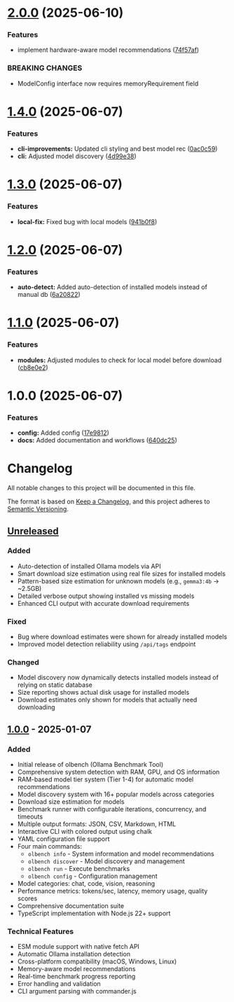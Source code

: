 # [2.0.0](https://github.com/zaakirio/olbench/compare/v1.4.0...v2.0.0) (2025-06-10)


### Features

* implement hardware-aware model recommendations ([74f57af](https://github.com/zaakirio/olbench/commit/74f57af698f1fe4fb61796bc8769d702b1690798))


### BREAKING CHANGES

* ModelConfig interface now requires memoryRequirement field

# [1.4.0](https://github.com/zaakirio/olbench/compare/v1.3.0...v1.4.0) (2025-06-07)


### Features

* **cli-improvements:** Updated cli styling and best model rec ([0ac0c59](https://github.com/zaakirio/olbench/commit/0ac0c59e8a124c8af3a83018c74337aef53c3bac))
* **cli:** Adjusted model discovery ([4d99e38](https://github.com/zaakirio/olbench/commit/4d99e3821ac85b438976cc88fefe26de90af6c6a))

# [1.3.0](https://github.com/zaakirio/olbench/compare/v1.2.0...v1.3.0) (2025-06-07)


### Features

* **local-fix:** Fixed bug with local models ([941b0f8](https://github.com/zaakirio/olbench/commit/941b0f8d562fbb24674be02a3b7bb97bb03d5ed9))

# [1.2.0](https://github.com/zaakirio/olbench/compare/v1.1.0...v1.2.0) (2025-06-07)


### Features

* **auto-detect:** Added auto-detection of installed models instead of manual db ([6a20822](https://github.com/zaakirio/olbench/commit/6a20822956775ada157eb4acbaf1c4d48c6b01fd))

# [1.1.0](https://github.com/zaakirio/olbench/compare/v1.0.0...v1.1.0) (2025-06-07)


### Features

* **modules:** Adjusted modules to check for local model before download ([cb8e0e2](https://github.com/zaakirio/olbench/commit/cb8e0e2cbd2deea35390689559e92b13d6f0236e))

# 1.0.0 (2025-06-07)


### Features

* **config:** Added config ([17e9812](https://github.com/zaakirio/olbench/commit/17e98126a50785c8b5e28a1b6afc57aa24e1fc69))
* **docs:** Added documentation and workflows ([640dc25](https://github.com/zaakirio/olbench/commit/640dc25bc4a2e80fcd30e85d53e2333da7ba7207))

# Changelog

All notable changes to this project will be documented in this file.

The format is based on [Keep a Changelog](https://keepachangelog.com/en/1.0.0/),
and this project adheres to [Semantic Versioning](https://semver.org/spec/v2.0.0.html).

## [Unreleased]

### Added
- Auto-detection of installed Ollama models via API
- Smart download size estimation using real file sizes for installed models
- Pattern-based size estimation for unknown models (e.g., `gemma3:4b` → ~2.5GB)
- Detailed verbose output showing installed vs missing models
- Enhanced CLI output with accurate download requirements

### Fixed
- Bug where download estimates were shown for already installed models
- Improved model detection reliability using `/api/tags` endpoint

### Changed
- Model discovery now dynamically detects installed models instead of relying on static database
- Size reporting shows actual disk usage for installed models
- Download estimates only shown for models that actually need downloading

## [1.0.0] - 2025-01-07

### Added
- Initial release of olbench (Ollama Benchmark Tool)
- Comprehensive system detection with RAM, GPU, and OS information
- RAM-based model tier system (Tier 1-4) for automatic model recommendations
- Model discovery system with 16+ popular models across categories
- Download size estimation for models
- Benchmark runner with configurable iterations, concurrency, and timeouts
- Multiple output formats: JSON, CSV, Markdown, HTML
- Interactive CLI with colored output using chalk
- YAML configuration file support
- Four main commands:
  - `olbench info` - System information and model recommendations
  - `olbench discover` - Model discovery and management
  - `olbench run` - Execute benchmarks
  - `olbench config` - Configuration management
- Model categories: chat, code, vision, reasoning
- Performance metrics: tokens/sec, latency, memory usage, quality scores
- Comprehensive documentation suite
- TypeScript implementation with Node.js 22+ support

### Technical Features
- ESM module support with native fetch API
- Automatic Ollama installation detection
- Cross-platform compatibility (macOS, Windows, Linux)
- Memory-aware model recommendations
- Real-time benchmark progress reporting
- Error handling and validation
- CLI argument parsing with commander.js

[Unreleased]: https://github.com/username/olbench/compare/v1.0.0...HEAD
[1.0.0]: https://github.com/username/olbench/releases/tag/v1.0.0
